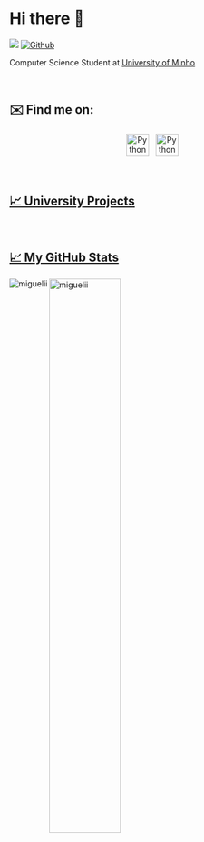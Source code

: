 <h1 align="left"> Hi there 👋</h1>

![](https://visitor-badge.laobi.icu/badge?page_id=miguelii.miguelii)
[![Github](https://img.shields.io/github/followers/miguelii?label=Follow&style=social)](https://github.com/miguelii)
<br />
<p>
Computer Science Student at <a href="https://www.uminho.pt/EN/Pages/default.aspx">University of Minho</a>
</br>
</p>

<br/>

<h2 align="left">✉️ Find me on:</h2>

<p align="center">
 <a href="https://www.linkedin.com/in/miguelgoncalves18/" target="_blank" rel="noopener noreferrer"> <img src="https://cdn.jsdelivr.net/npm/simple-icons@v3/icons/linkedin.svg" alt="Python" height="40" style="vertical-align:top; margin:4px"></a>
 <a href="mailto:miguelgoncalves18@hotmail.com"> <img src="https://cdn.jsdelivr.net/npm/simple-icons@v3/icons/gmail.svg" alt="Python" height="40" style="vertical-align:top; margin:4px">
</p>

<br/>

 <h2 align="left">📈 University Projects</h2>
 
 
 
 
 <br/>
 
<h2 align="left">📈 My GitHub Stats</h2>
<p><img align="left" src="https://github-readme-stats.vercel.app/api/top-langs?username=miguelii&theme=dark&show_icons=true&locale=en&layout=compact" alt="miguelii" /></p>
<p><img align="center" src="https://github-readme-stats.vercel.app/api?username=miguelii&theme=dark&count_private=true&show_icons=true" alt="miguelii" width="50%"/>


